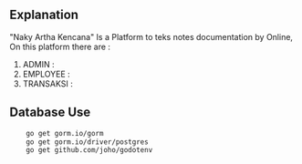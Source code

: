 ## Explanation

"Naky Artha Kencana" Is a Platform to teks notes documentation by Online, On this platform there are :

1. ADMIN :
2. EMPLOYEE :
3. TRANSAKSI :

## Database Use

```bash
    go get gorm.io/gorm
    go get gorm.io/driver/postgres
    go get github.com/joho/godotenv
```

